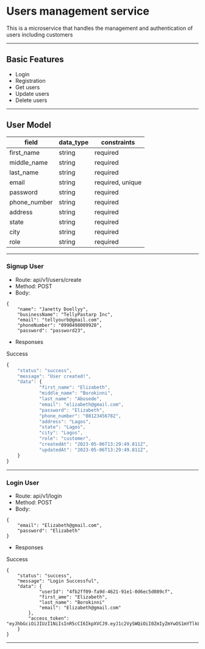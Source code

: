 # Users management service

This is a microservice that handles the management and authentication of users including customers

---

## Basic Features

- Login
- Registration
- Get users
- Update users
- Delete users

---

## User Model

| field                 | data_type | constraints      |
| ----------------      | --------- | ---------------- |
| first_name            | string    | required         |
| middle_name           | string    | required         |
| last_name             | string    | required         |
| email                 | string    | required, unique |
| password              | string    | required         |
| phone_number          | string    | required         |
| address               | string    | required         |
| state                 | string    | required         |
| city                  | string    | required         |
| role                  | string    | required         |

---

### Signup User

- Route: api/v1/users/create
- Method: POST
- Body:

```
{
    "name": "Janetty Doellyy",
    "businessName": "TellyPastarp Inc",
    "email": "tellyourb@gmail.com",
    "phoneNumber": "0990498009920",
    "password": "password23",

```

- Responses

Success

```javascript
{
    "status": "success",
    "message": "User created!",
    "data": {
            "first_name": "Elizabeth",
            "middle_name": "Borokinni",
            "last_name": "Abosede",
            "email": "elizabeth@gmail.com",
            "password": "Elizabeth",
            "phone_number": "08123456782",
            "address": "Lagos",
            "state": "Lagos",
            "city": "Lagos",
            "role": "customer",
            "createdAt": "2023-05-06T13:29:49.811Z",
            "updatedAt": "2023-05-06T13:29:49.811Z",
    }
}
```

---

### Login User

- Route: api/v1/login
- Method: POST
- Body:

```
{
    "email": "Elizabeth@gmail.com",
    "password": "Elizabeth"
}
```

- Responses

Success

```
{
    "status": "success",
    "message": "Login Successful",
    "data": {
            "userId": "4fb2ff09-fa9d-4621-91e1-0d6ec5d089cf",
            "first_ame": "Elizabeth",
            "last_name": "Borokinni"
            "email": "Elizabeth@gmail.com"
        },
        "access_token": "eyJhbGciOiJIUzI1NiIsInR5cCI6IkpXVCJ9.eyJ1c2VySWQiOiI0ZmIyZmYwOS1mYTlkLTQ2MjEtOTFlMS0wZDZlYzVkMDg5Y2YiLCJmdWxsTmFtZSI6IkphbmV0IERvZSIsImVtYWlsIjoiamFuZXRkb2VAZ21haWwuY29tIiwiaWF0IjoxNjgyNDExNTA5LCJleHAiOjE2ODI0MTMzMDl9.N36xJBna2geYixgjj7HRJelCiaqco9akdjn0sYsBOtE"
    }
}
```

---


